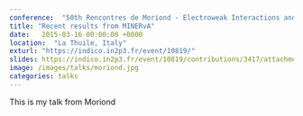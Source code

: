 ```yaml
---
conference:  "50th Rencontres de Moriond - Electroweak Interactions and Unified Theories"
title: "Recent results from MINERvA"
date:   2015-03-16 00:00:00 +0000
location:  "La Thuile, Italy"
exturl: "https://indico.in2p3.fr/event/10819/"
slides: https://indico.in2p3.fr/event/10819/contributions/3417/attachments/2490/3044/Moriond_2015_CPatrick_Minerva.pdf
image: /images/talks/moriond.jpg
categories: talks
---
```

This is my talk from Moriond

